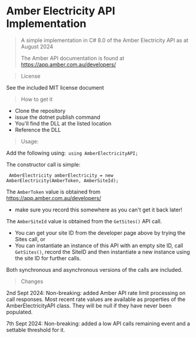 # Amber Electricity API Implementation

> A simple implementation in C# 8.0 of the Amber Electricity API as at August 2024
> 
> The Amber API documentation is found at https://app.amber.com.au/developers/

>License

See the included MIT license document
 
>How to get it
> 
- Clone the repository
- issue the dotnet publish command
- You'll find the DLL at the listed location
- Reference the DLL

>Usage:

Add the following using:<code> using AmberElectricityAPI;</code>

The constructor call is simple:

<code> AmberElectricity amberElectricity = new AmberElectricity(AmberToken, AmberSiteId);</code>

The <code>AmberToken</code> value is obtained from https://app.amber.com.au/developers/ 
- make sure you record this somewhere as you can't get it back later!

The <code>AmberSiteId</code> value is obtained from the <code>GetSites()</code> API call.
- You can get your site ID from the developer page above by trying the Sites call, or
- You can instantiate an instance of this API with an empty site ID, call <code>GetSites()</code>, record the 
SiteID and then instantiate a new instance using the site ID for further calls.

Both synchronous and asynchronous versions of the calls are included.

> Changes

2nd Sept 2024: Non-breaking: added Amber API rate limit processing on call responses. Most recent rate values are available as properties of the AmberElectricityAPI class. They will be null if they have never been populated.

7th Sept 2024: Non-breaking: added a low API calls remaining event and a settable threshold for it.
 